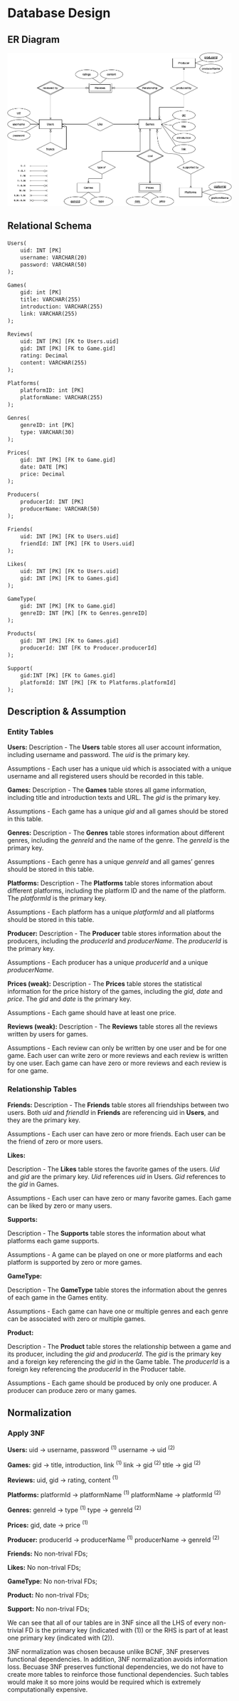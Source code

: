 # Database Design

## ER Diagram

![ER](./image/PT1%20Stage2%20ERD.png)

## Relational Schema

```mysql
Users(
    uid: INT [PK]
    username: VARCHAR(20)
    password: VARCHAR(50)
);
```
```mysql
Games(
    gid: int [PK]
    title: VARCHAR(255)
    introduction: VARCHAR(255)
    link: VARCHAR(255)
);
```
```mysql
Reviews(
    uid: INT [PK] [FK to Users.uid]
    gid: INT [PK] [FK to Game.gid]
    rating: Decimal
    content: VARCHAR(255)
);
```
```mysql
Platforms(
    platformID: int [PK]
    platformName: VARCHAR(255)
);
```
```mysql
Genres(
    genreID: int [PK]
    type: VARCHAR(30)
);
```
```mysql
Prices(
    gid: INT [PK] [FK to Game.gid]
    date: DATE [PK]
    price: Decimal
);
```
```mysql
Producers( 
    producerId: INT [PK]
    producerName: VARCHAR(50)
);
```

```mysql
Friends(
    uid: INT [PK] [FK to Users.uid]
    friendId: INT [PK] [FK to Users.uid]
);
```

```mysql
Likes(
    uid: INT [PK] [FK to Users.uid]
    gid: INT [PK] [FK to Games.gid]
);
```

```mysql
GameType(
    gid: INT [PK] [FK to Game.gid]
    genreID: INT [PK] [FK to Genres.genreID]
);
```

```mysql
Products(
    gid: INT [PK] [FK to Games.gid]
    producerId: INT [FK to Producer.producerId]
);
```

```mysql
Support(	
    gid:INT [PK] [FK to Games.gid]
    platformId: INT [PK] [FK to Platforms.platformId]
);
```

## Description & Assumption
### Entity Tables
**Users:**
Description - The **Users** table stores all user account information, including username and password. The $uid$ is the primary key. 

Assumptions - Each user has a unique uid which is associated with a unique username and all registered users should be recorded in this table.

**Games:**
Description - The **Games** table stores all game information, including title and introduction texts and URL. The $gid$ is the primary key.

Assumptions - Each game has a unique $gid$ and all games should be stored in this table.

**Genres:**
Description - The **Genres** table stores information about different genres, including the $genreId$ and the name of the genre. The $genreId$ is the primary key.

Assumptions - Each genre has a unique $genreId$ and all games’ genres should be stored in this table.

**Platforms:**
Description - The **Platforms** table stores information about different platforms, including the platform ID and the name of the platform. The $platformId$ is the primary key.

Assumptions - Each platform has a unique $platformId$ and all platforms should be stored in this table.

**Producer:**
Description - The **Producer** table stores information about the producers, including the $producerId$ and $producerName$. The $producerId$ is the primary key.

Assumptions - Each producer has a unique $producerId$ and a unique $producerName$.

**Prices (weak):**
Description - The **Prices** table stores the statistical information for the price history of the games, including the $gid$, $date$ and $price$. The $gid$ and $date$ is the primary key. 

Assumptions - Each game should have at least one price.

**Reviews (weak):**
Description - The **Reviews** table stores all the reviews written by users for games.

Assumptions - Each review can only be written by one user and be for one game. Each user can write zero or more reviews and each review is written by one user. Each game can have zero or more reviews and each review is for one game.

### Relationship Tables

**Friends:**
Description - The **Friends** table stores all friendships between two users. Both $uid$ and $friendId$ in **Friends** are referencing uid in **Users**, and they are the primary key.

Assumptions - Each user can have zero or more friends. Each user can be the friend of zero or more users.

**Likes:**

Description - The **Likes** table stores the favorite games of the users. $Uid$ and $gid$ are the primary key. $Uid$ references $uid$ in Users. $Gid$ references to the $gid$ in Games.

Assumptions - Each user can have zero or many favorite games. Each game can be liked by zero or many users.

**Supports:**

Description - The **Supports** table stores the information about what platforms each game supports. 

Assumptions - A game can be played on one or more platforms and each platform is supported by zero or more games.

**GameType:**

Description - The **GameType** table stores the information about the genres of each game in the Games entity.

Assumptions - Each game can have one or multiple genres and each genre can be associated with zero or multiple games.

**Product:**

Description - The **Product** table stores the relationship between a game and its producer, including the $gid$ and $producerId$. The $gid$ is the primary key and a foreign key referencing the $gid$ in the Game table. The $producerId$ is a foreign key referencing the $producerId$ in the Producer table.

Assumptions - Each game should be produced by only one producer. A producer can produce zero or many games.


## Normalization

### Apply 3NF
**Users:**
uid $\to$ username, password $^{(1)}$
username $\to$ uid $^{(2)}$

**Games:**
gid $\to$ title, introduction, link $^{(1)}$
link $\to$ gid $^{(2)}$
title $\to$ gid $^{(2)}$

**Reviews:**
uid, gid $\to$ rating, content $^{(1)}$

**Platforms:**
platformId $\to$ platformName $^{(1)}$
platformName $\to$ platformId $^{(2)}$

**Genres:**
genreId $\to$ type $^{(1)}$
type $\to$ genreId $^{(2)}$

**Prices:**
gid, date $\to$ price $^{(1)}$

**Producer:**
producerId $\to$ producerName $^{(1)}$
producerName $\to$ genreId $^{(2)}$

**Friends:**
No non-trival FDs;

**Likes:**
No non-trival FDs;

**GameType:**
No non-trival FDs;

**Product:**
No non-trival FDs;

**Support:**
No non-trival FDs;

We can see that all of our tables are in 3NF since all the LHS of every non-trivial FD is the primary key (indicated with ${(1)}$) or the RHS is part of at least one primary key (indicated with ${(2)}$).

3NF normalization was chosen because unlike BCNF, 3NF preserves functional dependencies. In addition, 3NF normalization avoids information loss. Becuase 3NF preserves functional dependencies, we do not have to create more tables to reinforce those functional dependencies. Such tables would make it so more joins would be required which is extremely computationally expensive. 
